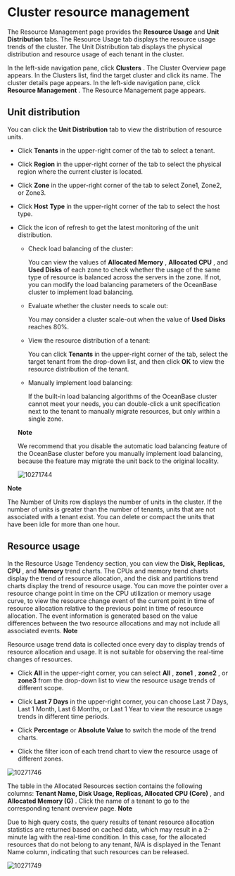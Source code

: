 Cluster resource management 
================================================

The Resource Management page provides the **Resource Usage** and **Unit Distribution** tabs. The Resource Usage tab displays the resource usage trends of the cluster. The Unit Distribution tab displays the physical distribution and resource usage of each tenant in the cluster. 

In the left-side navigation pane, click **Clusters** . The Cluster Overview page appears. In the Clusters list, find the target cluster and click its name. The cluster details page appears. In the left-side navigation pane, click **Resource Management** . The Resource Management page appears. 

**Unit distribution** 
------------------------------------------

You can click the **Unit Distribution** tab to view the distribution of resource units. 

* Click **Tenants** in the upper-right corner of the tab to select a tenant.

  

* Click **Region** in the upper-right corner of the tab to select the physical region where the current cluster is located.

  

* Click **Zone** in the upper-right corner of the tab to select Zone1, Zone2, or Zone3.

  

* Click **Host** **Type** in the upper-right corner of the tab to select the host type.

  

* Click the icon of refresh to get the latest monitoring of the unit distribution. 

  * Check load balancing of the cluster:

    You can view the values of **Allocated Memory** , **Allocated CPU** , and **Used Disks** of each zone to check whether the usage of the same type of resource is balanced across the servers in the zone. If not, you can modify the load balancing parameters of the OceanBase cluster to implement load balancing.
    
  
  * Evaluate whether the cluster needs to scale out:

    You may consider a cluster scale-out when the value of **Used** **Disks** reaches 80%.
    
  
  * View the resource distribution of a tenant:

    You can click **Tenants** in the upper-right corner of the tab, select the target tenant from the drop-down list, and then click **OK** to view the resource distribution of the tenant.
    
  
  * Manually implement load balancing:

    If the built-in load balancing algorithms of the OceanBase cluster cannot meet your needs, you can double-click a unit specification next to the tenant to manually migrate resources, but only within a single zone.
    
  

  

  
  **Note**

  

  We recommend that you disable the automatic load balancing feature of the OceanBase cluster before you manually implement load balancing, because the feature may migrate the unit back to the original locality.

  ![10271744](https://help-static-aliyun-doc.aliyuncs.com/assets/img/en-US/9793306461/p345099.png)
  



**Note**



The Number of Units row displays the number of units in the cluster. If the number of units is greater than the number of tenants, units that are not associated with a tenant exist. You can delete or compact the units that have been idle for more than one hour.

**Resource usage** 
---------------------------------------

In the Resource Usage Tendency section, you can view the **Disk, Replicas, CPU** , and **Memory** trend charts. The CPUs and memory trend charts display the trend of resource allocation, and the disk and partitions trend charts display the trend of resource usage. You can move the pointer over a resource change point in time on the CPU utilization or memory usage curve, to view the resource change event of the current point in time of resource allocation relative to the previous point in time of resource allocation. The event information is generated based on the value differences between the two resource allocations and may not include all associated events. 
**Note**



Resource usage trend data is collected once every day to display trends of resource allocation and usage. It is not suitable for observing the real-time changes of resources.

* Click **All** in the upper-right corner, you can select **All** , **zone1** , **zone2** , or **zone3** from the drop-down list to view the resource usage trends of different scope.

  

* Click **Last 7 Days** in the upper-right corner, you can choose Last 7 Days, Last 1 Month, Last 6 Months, or Last 1 Year to view the resource usage trends in different time periods.

  

* Click **Percentage** or **Absolute Value** to switch the mode of the trend charts.

  

* Click the filter icon of each trend chart to view the resource usage of different zones.

  




![10271746](https://help-static-aliyun-doc.aliyuncs.com/assets/img/en-US/0893306461/p345102.png)

The table in the Allocated Resources section contains the following columns: **Tenant Name, Disk Usage, Replicas, Allocated CPU (Core)** , and **Allocated Memory (G)** . Click the name of a tenant to go to the corresponding tenant overview page. 
**Note**



Due to high query costs, the query results of tenant resource allocation statistics are returned based on cached data, which may result in a 2-minute lag with the real-time condition. In this case, for the allocated resources that do not belong to any tenant, N/A is displayed in the Tenant Name column, indicating that such resources can be released.

![10271749](https://help-static-aliyun-doc.aliyuncs.com/assets/img/en-US/0893306461/p345104.png)

